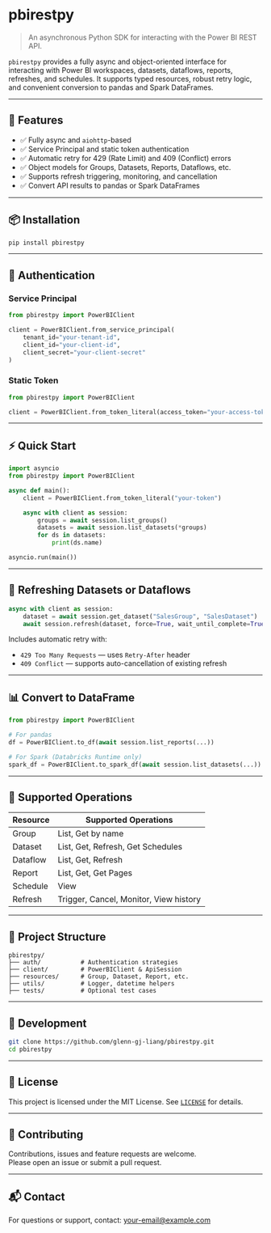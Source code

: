 # pbirestpy

> An asynchronous Python SDK for interacting with the Power BI REST API.

`pbirestpy` provides a fully async and object-oriented interface for interacting with Power BI workspaces, datasets, dataflows, reports, refreshes, and schedules. It supports typed resources, robust retry logic, and convenient conversion to pandas and Spark DataFrames.

---

## 🚀 Features

- ✅ Fully async and `aiohttp`-based
- ✅ Service Principal and static token authentication
- ✅ Automatic retry for 429 (Rate Limit) and 409 (Conflict) errors
- ✅ Object models for Groups, Datasets, Reports, Dataflows, etc.
- ✅ Supports refresh triggering, monitoring, and cancellation
- ✅ Convert API results to pandas or Spark DataFrames

---

## 📦 Installation

```bash
pip install pbirestpy
```

---

## 🔐 Authentication

### Service Principal

```python
from pbirestpy import PowerBIClient

client = PowerBIClient.from_service_principal(
    tenant_id="your-tenant-id",
    client_id="your-client-id",
    client_secret="your-client-secret"
)
```

### Static Token

```python
from pbirestpy import PowerBIClient

client = PowerBIClient.from_token_literal(access_token="your-access-token")
```

---

## ⚡ Quick Start

```python
import asyncio
from pbirestpy import PowerBIClient

async def main():
    client = PowerBIClient.from_token_literal("your-token")

    async with client as session:
        groups = await session.list_groups()
        datasets = await session.list_datasets(*groups)
        for ds in datasets:
            print(ds.name)

asyncio.run(main())
```

---

## 🔁 Refreshing Datasets or Dataflows

```python
async with client as session:
    dataset = await session.get_dataset("SalesGroup", "SalesDataset")
    await session.refresh(dataset, force=True, wait_until_complete=True)
```

Includes automatic retry with:

- `429 Too Many Requests` — uses `Retry-After` header
- `409 Conflict` — supports auto-cancellation of existing refresh

---

## 📊 Convert to DataFrame

```python
from pbirestpy import PowerBIClient

# For pandas
df = PowerBIClient.to_df(await session.list_reports(...))

# For Spark (Databricks Runtime only)
spark_df = PowerBIClient.to_spark_df(await session.list_datasets(...))
```

---

## 🧩 Supported Operations

| Resource   | Supported Operations                                       |
|------------|------------------------------------------------------------|
| Group      | List, Get by name                                          |
| Dataset    | List, Get, Refresh, Get Schedules                          |
| Dataflow   | List, Get, Refresh                                         |
| Report     | List, Get, Get Pages                                       |
| Schedule   | View                                                       |
| Refresh    | Trigger, Cancel, Monitor, View history                     |

---

## 📁 Project Structure

```
pbirestpy/
├── auth/           # Authentication strategies
├── client/         # PowerBIClient & ApiSession
├── resources/      # Group, Dataset, Report, etc.
├── utils/          # Logger, datetime helpers
├── tests/          # Optional test cases
```

---

## 🧪 Development

```bash
git clone https://github.com/glenn-gj-liang/pbirestpy.git
cd pbirestpy
```

---

## 📄 License

This project is licensed under the MIT License. See [`LICENSE`](./LICENSE) for details.

---

## 🤝 Contributing

Contributions, issues and feature requests are welcome.  
Please open an issue or submit a pull request.

---

## 📬 Contact

For questions or support, contact: [your-email@example.com](mailto:your-email@example.com)
